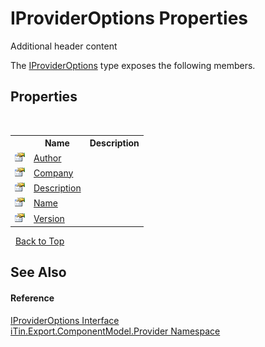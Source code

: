 # IProviderOptions Properties
Additional header content 

The <a href="485e364c-0276-6db4-0e1e-a3edd0ca77a6">IProviderOptions</a> type exposes the following members.


## Properties
&nbsp;<table><tr><th></th><th>Name</th><th>Description</th></tr><tr><td>![Public property](media/pubproperty.gif "Public property")</td><td><a href="ad93ad80-f3b4-78b6-973e-214916812ce0">Author</a></td><td /></tr><tr><td>![Public property](media/pubproperty.gif "Public property")</td><td><a href="80bd2d99-3b34-8d84-8880-92b6bd253aa4">Company</a></td><td /></tr><tr><td>![Public property](media/pubproperty.gif "Public property")</td><td><a href="efcf29c3-5e53-0cbe-5ca0-1e6a1499ea60">Description</a></td><td /></tr><tr><td>![Public property](media/pubproperty.gif "Public property")</td><td><a href="75322a7c-5be2-73c1-f014-e40788eae682">Name</a></td><td /></tr><tr><td>![Public property](media/pubproperty.gif "Public property")</td><td><a href="d878f277-0a91-9c00-a518-45a08ae59973">Version</a></td><td /></tr></table>&nbsp;
<a href="#iprovideroptions-properties">Back to Top</a>

## See Also


#### Reference
<a href="485e364c-0276-6db4-0e1e-a3edd0ca77a6">IProviderOptions Interface</a><br /><a href="723a96b5-5779-2554-cf17-05149bfcb802">iTin.Export.ComponentModel.Provider Namespace</a><br />
